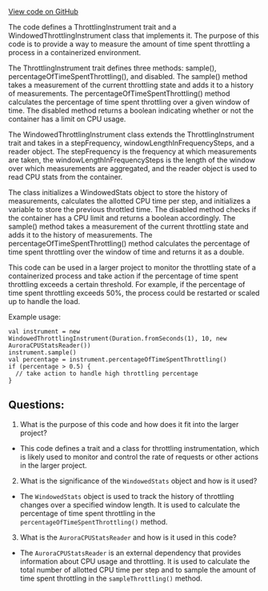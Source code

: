 [View code on GitHub](https://github.com/misbahsy/the-algorithm/ann/src/main/scala/com/twitter/ann/service/query_server/common/throttling/WindowedThrottlingInstrument.scala)

The code defines a ThrottlingInstrument trait and a WindowedThrottlingInstrument class that implements it. The purpose of this code is to provide a way to measure the amount of time spent throttling a process in a containerized environment. 

The ThrottlingInstrument trait defines three methods: sample(), percentageOfTimeSpentThrottling(), and disabled. The sample() method takes a measurement of the current throttling state and adds it to a history of measurements. The percentageOfTimeSpentThrottling() method calculates the percentage of time spent throttling over a given window of time. The disabled method returns a boolean indicating whether or not the container has a limit on CPU usage.

The WindowedThrottlingInstrument class extends the ThrottlingInstrument trait and takes in a stepFrequency, windowLengthInFrequencySteps, and a reader object. The stepFrequency is the frequency at which measurements are taken, the windowLengthInFrequencySteps is the length of the window over which measurements are aggregated, and the reader object is used to read CPU stats from the container. 

The class initializes a WindowedStats object to store the history of measurements, calculates the allotted CPU time per step, and initializes a variable to store the previous throttled time. The disabled method checks if the container has a CPU limit and returns a boolean accordingly. The sample() method takes a measurement of the current throttling state and adds it to the history of measurements. The percentageOfTimeSpentThrottling() method calculates the percentage of time spent throttling over the window of time and returns it as a double.

This code can be used in a larger project to monitor the throttling state of a containerized process and take action if the percentage of time spent throttling exceeds a certain threshold. For example, if the percentage of time spent throttling exceeds 50%, the process could be restarted or scaled up to handle the load. 

Example usage:

```
val instrument = new WindowedThrottlingInstrument(Duration.fromSeconds(1), 10, new AuroraCPUStatsReader())
instrument.sample()
val percentage = instrument.percentageOfTimeSpentThrottling()
if (percentage > 0.5) {
  // take action to handle high throttling percentage
}
```
## Questions: 
 1. What is the purpose of this code and how does it fit into the larger project?
- This code defines a trait and a class for throttling instrumentation, which is likely used to monitor and control the rate of requests or other actions in the larger project.

2. What is the significance of the `WindowedStats` object and how is it used?
- The `WindowedStats` object is used to track the history of throttling changes over a specified window length. It is used to calculate the percentage of time spent throttling in the `percentageOfTimeSpentThrottling()` method.

3. What is the `AuroraCPUStatsReader` and how is it used in this code?
- The `AuroraCPUStatsReader` is an external dependency that provides information about CPU usage and throttling. It is used to calculate the total number of allotted CPU time per step and to sample the amount of time spent throttling in the `sampleThrottling()` method.